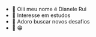 - 👋 Oiii meu nome é Dianele Rui
- 👀 Interesse em estudos
- 🌱 Adoro buscar novos desafios
- 💞️ :grin:

<!---
Dianele09/Dianele09 is a ✨ special ✨ repository because its `README.md` (this file) appears on your GitHub profile.
You can click the Preview link to take a look at your changes.
--->
